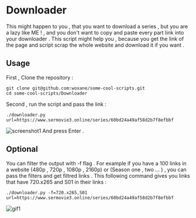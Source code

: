# Downloader 
This might happen to you , that you want to download a series , but you are a lazy like ME ! , and you don't want to copy and paste every part link into your downloader . 
This script might help you , because you get the link of the page and script scrap the whole website and download it if you want . 

## Usage 
First , Clone the repository : 

	git clone git@github.com:woxane/some-cool-scripts.git
	cd some-cool-scripts/Downloader

Second , run the script and pass the link  : 
	
	./downloader.py url=https://www.sermovie3.online/series/60bd24a49af58d2b7f8efbbf

![screenshot1](some-cool-scripts/Downloader/screenshots/1.png)
And press Enter . 

## Optional
You can filter the output with -f flag . 
For example if you have a 100 links in a website (480p , 720p , 1080p , 2160p) or (Season one , two ... ) , you can pass the filters and get filtred links . 
This following command gives you links that have 720.x265 and S01 in their links  :

	./downloader.py -f=720.x265,S01 url=https://www.sermovie3.online/series/60bd24a49af58d2b7f8efbbf

![gif1](some-cool-scripts/Downloader/screenshots/Test.gif)
